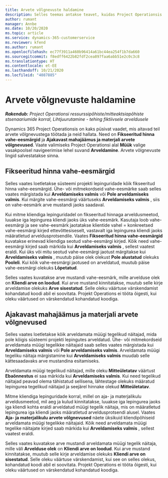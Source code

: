 ```yaml
---
title: Arvete võlgnevuste haldamine
description: Selles teemas antakse teavet, kuidas Project Operationsis arvete võlgnevusi vaadata ja nendega töötada.
author: rumant
manager: Annbe
ms.date: 10/20/2020
ms.topic: article
ms.service: dynamics-365-customerservice
ms.reviewer: kfend
ms.author: rumant
ms.openlocfilehash: ec77f3911a460b96414a61bc44ea254f1b7da660
ms.sourcegitcommit: f8edff6422b82fdf2cea897faa6abb51e2c0c3c8
ms.translationtype: HT
ms.contentlocale: et-EE
ms.lasthandoff: 10/21/2020
ms.locfileid: "4087885"
---
```

# <a name="manage-the-billing-backlog"></a>Arvete võlgnevuste haldamine

_**Rakendub:** Project Operationsi ressurssipõhiste/mitteaktsiapõhiste stsenaariumide korral,  Lihtjuurutamine - tehing fiktiivsele arveldusele_

Dynamics 365 Project Operationsis on kaks püsivat vaadet, mis aitavad teil arvete võlgnevustega töötada ja neid hallata. Need on **Fikseeritud hinna vahe-eesmärgid** ja **Ajakavast mahajäämus ja materjali arvete võlgnevused**. Vaate valimiseks Project Operationsi alal **Müük** valige vasakpoolsel navigeerimise lehel suvand **Arveldamine**. Arvete võlgnevuste lingid salvestatakse sinna.

## <a name="fixed-price-milestones"></a>Fikseeritud hinna vahe-eesmärgid

Selles vaates loetletakse süsteemi projekti lepinguridade kõik fikseeritud hinna vahe-eesmärgid. Ühe- või mitmekordseid vahe-eesmärke saab selles vaates märgistada kui **Arveldamiseks valmis** või **Pole arveldamiseks valmis**. Kui märgite vahe-eesmärgi väärtuseks **Arveldamiseks valmis** , siis on vahe-eesmärk arve mustandi jaoks saadaval.

Kui mitme kliendiga lepinguridadel on fikseeritud hinnaga arveldusmeetod, luuakse iga lepingurea kliendi jaoks üks vahe-eesmärk. Kasutaja loob vahe-eesmärgi ja see vahe-eesmärk jaotatakse klientide vahel = konkreetsed vahe-eesmärgi kirjed ettevõttesiseselt, vastavalt iga lepingurea kliendi jaoks määratletud arveldusprotsendile. Vaates **Fikseeritud hinna vahe-eesmärgid** kuvatakse erinevad kliendiga seotud vahe-eesmärgi kirjed. Kõik need vahe-eesmärgi kirjed saab märkida kui **Arveldamiseks valmis** , sellest vaatest eraldi. Kui üks või mitu seotud vahe-eesmärgi jaotust märgitakse kui **Arveldamiseks valmis** , muutub päise olek olekust **Pole alustatud** olekuks  **Pooleli**. Kui kõik vahe-eesmärgi jaotused on arveldatud, muutub päise vahe-eesmärgi olekuks **Lõpetatud**.

Selles vaates kuvatakse arve mustandi vahe-eesmärk, mille arvelduse olek on **Kliendi arve on loodud**. Kui arve mustand kinnitatakse, muutub selle kirje arveldamise olekuks **Arve sisestatud**. Selle oleku väärtuse värskendamist kohandatud koodi abil ei soovitata. Projekt Operations ei tööta õigesti, kui oleku väärtused on värskendatud kohandatud koodiga.

## <a name="time-and-material-billing-backlog"></a>Ajakavast mahajäämus ja materjali arvete võlgnevused

Selles vaates loetletakse kõik arveldamata müügi tegelikud näitajad, mida pole kõigis süsteemi projekti lepingutes arveldatud. Ühe- või mitmekordseid arveldamata müügi tegelikke näitajaid saab selles vaates märgistada kui **Arveldamiseks valmis** või **Pole arveldamiseks valmis**. Arveldamata müügi tegeliku näitaja märgistamine kui **Arveldamiseks valmis** muudab selle kättesaadavaks arve mustandina esitamiseks.

Arveldamata müügi tegelikud näitajad, mille oleku **Mitteületatav** väärtust **Ebaõnnestus** ei saa märkida kui **Arveldamiseks valmis**. Kui need tegelikud näitajad peavad olema tähistatud sellisena, lähtestage olekuks määratud lepingurea tegelikud näitajad ja seejärel hinnake olekud **Mitteületatav**.

Mitme kliendiga lepinguridade korral, millel on aja- ja materjalikulu arveldusmeetod, mil aeg ja kulud kinnitatakse, luuakse iga lepingurea jaoks iga kliendi kohta eraldi arveldatud müügi tegelik näitaja, mis on määratletud lepingurea iga kliendi jaoks määratletud arveldusprotsendi alusel. Vaates **Aja- ja materjalikulu arvete võlgnevused** näete üksikuid kliendipõhiseid arveldamata müügi tegelikke näitajaid. Kõik need arveldamata müügi tegelike näitajate kirjed saab märkida kui **Arveldamiseks valmis** , sellest vaatest eraldi.

Selles vaates kuvatakse arve mustandi arveldamata müügi tegelik näitaja, mille väli **Arvelduse olek** on **Kliendi arve on loodud**. Kui arve mustand kinnitatakse, muutub selle kirje arveldamise olekuks **Kliendi arve on sisestatud**. Selle oleku väärtuse värskendamist, kui see on selles olekus, kohandatud koodi abil ei soovitata. Projekt Operations ei tööta õigesti, kui oleku väärtused on värskendatud kohandatud koodiga.
